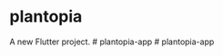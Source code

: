 # plantopia

A new Flutter project.
#   p l a n t o p i a - a p p  
 #   p l a n t o p i a - a p p  
 